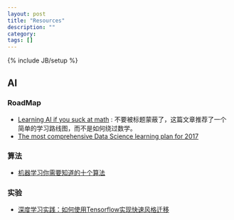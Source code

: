 ```yaml
---
layout: post
title: "Resources"
description: ""
category: 
tags: []
---
```

{% include JB/setup %}

## AI ##

### RoadMap ###

+   [Learning AI if you suck at math][3] : 不要被标题蒙蔽了，这篇文章推荐了一个简单的学习路线图，而不是如何绕过数学。
+   [The most comprehensive Data Science learning plan for 2017][4]

### 算法 ###

+   [机器学习你需要知道的十个算法][1]

### 实验 ###

+   [深度学习实践：如何使用Tensorflow实现快速风格迁移][2]

[1]: http://www.dlworld.cn/XueXiSuanFa/3079.html
[2]: http://www.leiphone.com/news/201701/tGlVRXWShwe7ffHW.html
[3]: https://hackernoon.com/learning-ai-if-you-suck-at-math-8bdfb4b79037#.68iffeyyq
[4]: https://www.analyticsvidhya.com/blog/2017/01/the-most-comprehensive-data-science-learning-plan-for-2017/
